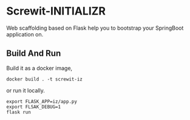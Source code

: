 # Screwit-INITIALIZR
Web scaffolding based on Flask help you to bootstrap your SpringBoot application on.

## Build And Run

Build it as a docker image,
    
    docker build . -t screwit-iz
  
or run it locally.

    export FLASK_APP=iz/app.py
    export FLSAK_DEBUG=1
    flask run
